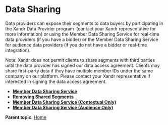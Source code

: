 # Data Sharing

<div class="body">

Data providers can expose their segments to data buyers by participating
in the <span class="ph">Xandr</span> Data Provider program  (contact
your <span class="ph">Xandr</span> representative for more
information) or using the Member Data Sharing Service for real-time data
providers (if you have a bidder) or the Member Data Sharing Service for
audience data providers (if you do not have a bidder or real-time
integration).

<div class="note">

<span class="notetitle">Note:</span> <span class="ph">Xandr</span> does
not permit clients to share segments with third parties until the data
provider has signed our data access agreement. Clients may share
first-party data if they have multiple member IDs under the same company
on our platform. Please contact your <span class="ph">Xandr</span>
representative if interested in signing the data access agreement.

</div>

</div>

<div class="related-links">

- **[Member Data Sharing Service](member-data-sharing-service.html)**  
- **[Removing Shared Segments](removing-shared-segments.html)**  
- **[Member Data Sharing Service (Contextual
  Only)](member-data-sharing-service-contextual-only.html)**  
- **[Member Data Sharing Service (Audience
  Only)](member-data-sharing-service-audience-only.html)**  

<div class="familylinks">

<div class="parentlink">

**Parent topic:** <a href="home.html" class="link">Home</a>

</div>

</div>

</div>
